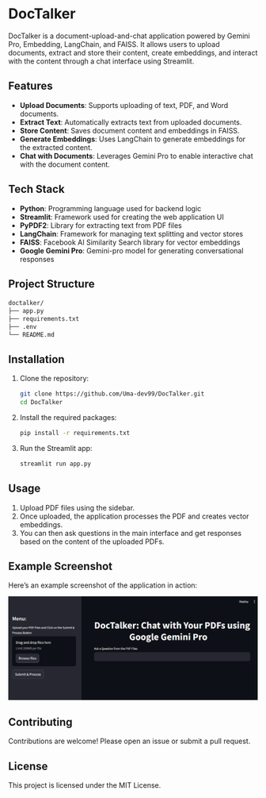 # DocTalker

DocTalker is a document-upload-and-chat application powered by Gemini Pro, Embedding, LangChain, and FAISS. It allows users to upload documents, extract and store their content, create embeddings, and interact with the content through a chat interface using Streamlit.

## Features

- **Upload Documents**: Supports uploading of text, PDF, and Word documents.
- **Extract Text**: Automatically extracts text from uploaded documents.
- **Store Content**: Saves document content and embeddings in FAISS.
- **Generate Embeddings**: Uses LangChain to generate embeddings for the extracted content.
- **Chat with Documents**: Leverages Gemini Pro to enable interactive chat with the document content.

## Tech Stack

- **Python**: Programming language used for backend logic
- **Streamlit**: Framework used for creating the web application UI
- **PyPDF2**: Library for extracting text from PDF files
- **LangChain**: Framework for managing text splitting and vector stores
- **FAISS**: Facebook AI Similarity Search library for vector embeddings
- **Google Gemini Pro**: Gemini-pro model for generating conversational responses


## Project Structure

```plaintext
doctalker/
├── app.py
├── requirements.txt
├── .env
└── README.md
```
## Installation

1. Clone the repository:
    ```sh
    git clone https://github.com/Uma-dev99/DocTalker.git
    cd DocTalker
    ```

2. Install the required packages:
    ```sh
    pip install -r requirements.txt
    ```

3. Run the Streamlit app:
    ```sh
    streamlit run app.py
    ```


## Usage

1. Upload PDF files using the sidebar.
2. Once uploaded, the application processes the PDF and creates vector embeddings.
3. You can then ask questions in the main interface and get responses based on the content of the uploaded PDFs.

## Example Screenshot

Here’s an example screenshot of the application in action:

![Example Screenshot](Images/results.png)



## Contributing

Contributions are welcome! Please open an issue or submit a pull request.

## License

This project is licensed under the MIT License.


